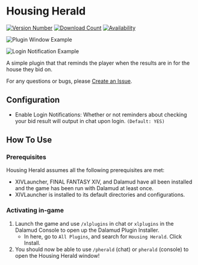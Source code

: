 # Housing Herald
[![Version Number](https://img.shields.io/badge/version-0.0.1-ff6262)](https://github.com/mashirochan/FFXIV-HousingHerald)
[![Download Count](https://img.shields.io/endpoint?url=https%3A%2F%2Fqzysathwfhebdai6xgauhz4q7m0mzmrf.lambda-url.us-east-1.on.aws%2FHousingHerald&color=%23ff6262)](https://github.com/mashirochan/FFXIV-HousingHerald)
[![Availability](https://img.shields.io/badge/availability-testing-orange)](https://github.com/mashirochan/FFXIV-HousingHerald)

![Plugin Window Example](https://i.imgur.com/HbD2eAA.png)

![Login Notification Example](https://i.imgur.com/oseS8pa.png)

A simple plugin that that reminds the player when the results are in for the house they bid on.

For any questions or bugs, please [Create an Issue](https://github.com/mashirochan/FFXIV-HousingHerald/issues/new/choose).

## Configuration

* Enable Login Notifications: Whether or not reminders about checking your bid result will output in chat upon login. `(Default: YES)`

## How To Use

### Prerequisites

Housing Herald assumes all the following prerequisites are met:

* XIVLauncher, FINAL FANTASY XIV, and Dalamud have all been installed and the game has been run with Dalamud at least once.
* XIVLauncher is installed to its default directories and configurations.

### Activating in-game

1. Launch the game and use `/xlplugins` in chat or `xlplugins` in the Dalamud Console to open up the Dalamud Plugin Installer.
    * In here, go to `All Plugins`, and search for `Housing Herald`. Click Install.
3. You should now be able to use `/pherald` (chat) or `pherald` (console) to open the Housing Herald window!
